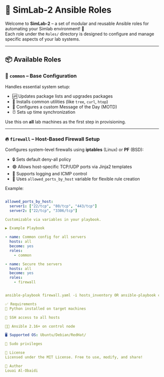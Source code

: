 # 🔧 SimLab-2 Ansible Roles

Welcome to **SimLab-2** – a set of modular and reusable Ansible roles for automating your Simlab environment! 🚀  
Each role under the `Roles/` directory is designed to configure and manage specific aspects of your lab systems.

---

## 📦 Available Roles

### 🧰 `common` – Base Configuration
Handles essential system setup:

- 🆙 Updates package lists and upgrades packages
- 🧪 Installs common utilities (like `tree`, `curl`, `htop`)
- 📜 Configures a custom Message of the Day (MOTD)
- ⏰ Sets up time synchronization

Use this on **all** lab machines as the first step in provisioning.

---

### 🔥 `firewall` – Host-Based Firewall Setup
Configures system-level firewalls using **iptables** (Linux) or **PF** (BSD):

- 🔒 Sets default deny-all policy
- 🟢 Allows host-specific TCP/UDP ports via Jinja2 templates
- 📝 Supports logging and ICMP control
- 🧩 Uses `allowed_ports_by_host` variable for flexible rule creation

Example:
```yaml

allowed_ports_by_host:
  server1: ["22/tcp", "80/tcp", "443/tcp"]
  server2: ["22/tcp", "3306/tcp"]

Customizable via variables in your playbook.

▶️ Example Playbook

- name: Common config for all servers
  hosts: all
  become: yes
  roles:
    - common

- name: Secure the servers
  hosts: all
  become: yes
  roles:
    - firewall


ansible-playbook firewall.yaml -i hosts_inventory OR ansible-playbook common.yaml -i hosts_inventory

✅ Requirements
🐍 Python installed on target machines

🔑 SSH access to all hosts

🧑‍💻 Ansible 2.16+ on control node

🖥️ Supported OS: Ubuntu/Debian/RedHat/

🔐 Sudo privileges

📝 License
Licensed under the MIT License. Free to use, modify, and share!

👤 Author
Louai Al-Obaidi


